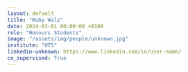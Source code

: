 ```yaml
---
layout: default
title: "Ruby Walz"
date: 2024-03-01 00:00:00 +0100
role: "Honours Students"
image: "/assets/img/people/unknown.jpg"
institute: "UTS"
linkedin-unknown: https://www.linkedin.com/in/user-name/
co_supervised: True
---
```


